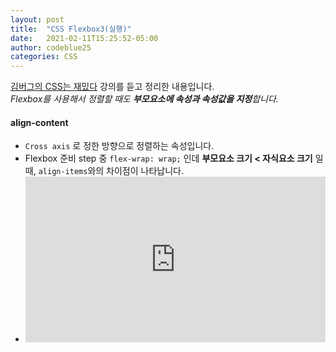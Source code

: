 ```yaml
---
layout: post
title:  "CSS Flexbox3(실행)"
date:   2021-02-11T15:25:52-05:00
author: codeblue25
categories: CSS
---
```


[김버그의 CSS는 재밌다](https://edu.goorm.io/lecture/17829/%EA%B9%80%EB%B2%84%EA%B7%B8%EC%9D%98-css%EB%8A%94-%EC%9E%AC%EB%B0%8C%EB%8B%A4-%EA%B8%B0%EC%B4%88%EB%B6%80%ED%84%B0-%EC%8B%A4%EB%AC%B4-%EB%A0%88%EB%B2%A8%EA%B9%8C%EC%A7%80) 강의를 듣고 정리한 내용입니다.
<br />
*Flexbox를 사용해서 정렬할 때도 **부모요소에 속성과 속성값을 지정**합니다.*<br />

<h4>align-content</h4>

* `Cross axis` 로 정한 방향으로 정렬하는 속성입니다.
* Flexbox 준비 step 중 `flex-wrap: wrap;` 인데 **부모요소 크기 < 자식요소 크기** 일때, `align-items`와의 차이점이 나타납니다.
* <iframe height="265" style="width: 100%;" scrolling="no" title="Flexbox2.2" src="https://codepen.io/codeblue25/embed/KKNgROy?height=265&theme-id=dark&default-tab=css,result" frameborder="no" loading="lazy" allowtransparency="true" allowfullscreen="true">
  See the Pen <a href='https://codepen.io/codeblue25/pen/KKNgROy'>Flexbox2.2</a> by CHOI SUN YOUNG
  (<a href='https://codepen.io/codeblue25'>@codeblue25</a>) on <a href='https://codepen.io'>CodePen</a>.
* 만약 의도한 것이 위와 같은 모양이 아니라, **부모요소 전체를 가로지르는 Cross axis를 기준으로** Flex 정렬을 하고 싶을 때 `align-content`를 사용합니다.
* <iframe height="265" style="width: 100%;" scrolling="no" title="Flexbox2.3" src="https://codepen.io/codeblue25/embed/PobGaGW?height=265&theme-id=dark&default-tab=css,result" frameborder="no" loading="lazy" allowtransparency="true" allowfullscreen="true">
  See the Pen <a href='https://codepen.io/codeblue25/pen/PobGaGW'>Flexbox2.3</a> by CHOI SUN YOUNG
  (<a href='https://codepen.io/codeblue25'>@codeblue25</a>) on <a href='https://codepen.io'>CodePen</a>.
  <br />

*부모요소가 아니라 **자식요소에 속성과 속성값을 지정**한 정렬도 있습니다.*<br />

<h4>flex-grow</h4>

* 속성값이 0보다 큰 아무 숫자면, 자식요소가 부모요소의 여백을 꽉 채우는 만큼 늘어납니다.
* 여백을 채울 때, 자식요소 마다 비율을 달리할 수도 있습니다.
  * ⚠이 때 각 비율은 **컨텐츠 크기만큼의 영역을 제외한 부분의 여백**의 비 입니다.⚠


<h4>flex-shrink</h4>

* `flex-grow`와 쌍을 이루는 속성이며, 특수한 경우가 아니라면 속성값도 동일하게 합니다.
* 속성값으로 0보다 큰 아무 숫자나 있으면, 자식요소가 부모요소와 함께 줄어듭니다.
* 따라서 `flex-shrink: 0;`이면 설정한 크기를 고정시킬 수 있습니다.


<h4>flex-basis</h4>

* 컨텐츠 크기만큼의 영역을 어떻게 인식할 것인지를 정하는 속성입니다.
* default 속성값은 auto입니다.
* 따라서 `flex-basis: 0;`이면 컨텐츠 크기만큼의 영역을 0으로 인식하여 **자식요소들이 동일한 비율**로 자리하게 됩니다.


<h4>flex</h4>

* 위에서 설명한 `flex-grow`, `flex-shrink`, `flex-basis`를 **축약형**으로 쓸 때 사용하는 속성입니다.
* 가장 많이 쓰는 속성값인 `flex: 1;`은 `flex-grow: 1;`, `flex-shrink: 1;`, `flex-basis: 0%`를 축약한 것입니다.